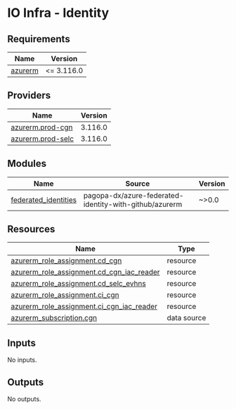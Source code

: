 # IO Infra - Identity

<!-- markdownlint-disable -->
<!-- BEGIN_TF_DOCS -->
## Requirements

| Name | Version |
|------|---------|
| <a name="requirement_azurerm"></a> [azurerm](#requirement\_azurerm) | <= 3.116.0 |

## Providers

| Name | Version |
|------|---------|
| <a name="provider_azurerm.prod-cgn"></a> [azurerm.prod-cgn](#provider\_azurerm.prod-cgn) | 3.116.0 |
| <a name="provider_azurerm.prod-selc"></a> [azurerm.prod-selc](#provider\_azurerm.prod-selc) | 3.116.0 |

## Modules

| Name | Source | Version |
|------|--------|---------|
| <a name="module_federated_identities"></a> [federated\_identities](#module\_federated\_identities) | pagopa-dx/azure-federated-identity-with-github/azurerm | ~>0.0 |

## Resources

| Name | Type |
|------|------|
| [azurerm_role_assignment.cd_cgn](https://registry.terraform.io/providers/hashicorp/azurerm/latest/docs/resources/role_assignment) | resource |
| [azurerm_role_assignment.cd_cgn_iac_reader](https://registry.terraform.io/providers/hashicorp/azurerm/latest/docs/resources/role_assignment) | resource |
| [azurerm_role_assignment.cd_selc_evhns](https://registry.terraform.io/providers/hashicorp/azurerm/latest/docs/resources/role_assignment) | resource |
| [azurerm_role_assignment.ci_cgn](https://registry.terraform.io/providers/hashicorp/azurerm/latest/docs/resources/role_assignment) | resource |
| [azurerm_role_assignment.ci_cgn_iac_reader](https://registry.terraform.io/providers/hashicorp/azurerm/latest/docs/resources/role_assignment) | resource |
| [azurerm_subscription.cgn](https://registry.terraform.io/providers/hashicorp/azurerm/latest/docs/data-sources/subscription) | data source |

## Inputs

No inputs.

## Outputs

No outputs.
<!-- END_TF_DOCS -->
